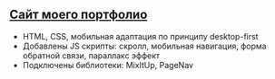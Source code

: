 ## [Сайт моего портфолио](https://dasha-fromrussia.github.io/extra-portfolio/)
- HTML, CSS, мобильная адаптация по принципу desktop-first
- Добавлены JS скрипты: скролл, мобильная навигация, форма обратной связи, параллакс эффект
- Подключены библиотеки: MixItUp, PageNav
